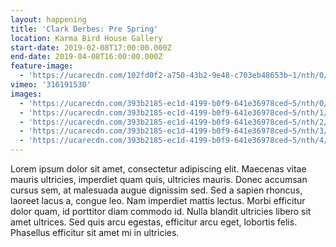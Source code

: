 ```yaml
---
layout: happening
title: 'Clark Derbes: Pre Spring'
location: Karma Bird House Gallery
start-date: 2019-02-08T17:00:00.000Z
end-date: 2019-04-08T16:00:00.000Z
feature-image:
  - 'https://ucarecdn.com/102fd0f2-a750-43b2-9e48-c703eb48653b~1/nth/0/'
vimeo: '316191530'
images:
  - 'https://ucarecdn.com/393b2185-ec1d-4199-b0f9-641e36978ced~5/nth/0/'
  - 'https://ucarecdn.com/393b2185-ec1d-4199-b0f9-641e36978ced~5/nth/1/'
  - 'https://ucarecdn.com/393b2185-ec1d-4199-b0f9-641e36978ced~5/nth/2/'
  - 'https://ucarecdn.com/393b2185-ec1d-4199-b0f9-641e36978ced~5/nth/3/'
  - 'https://ucarecdn.com/393b2185-ec1d-4199-b0f9-641e36978ced~5/nth/4/'
---
```


Lorem ipsum dolor sit amet, consectetur adipiscing elit. Maecenas vitae mauris ultricies, imperdiet quam quis, ultricies mauris. Donec accumsan cursus sem, at malesuada augue dignissim sed. Sed a sapien rhoncus, laoreet lacus a, congue leo. Nam imperdiet mattis lectus. Morbi efficitur dolor quam, id porttitor diam commodo id. Nulla blandit ultricies libero sit amet ultrices. Sed quis arcu egestas, efficitur arcu eget, lobortis felis. Phasellus efficitur sit amet mi in ultricies.
